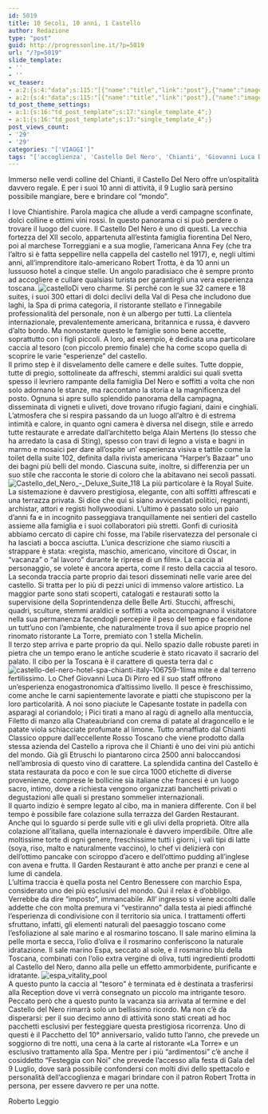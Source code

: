 ```yaml
---
id: 5019
title: 10 Secoli, 10 anni, 1 Castello
author: Redazione
type: "post"
guid: http://progressonline.it/?p=5019
url: "/?p=5019"
slide_template:
- ''
- ''
vc_teaser:
- a:2:{s:4:"data";s:115:"[{"name":"title","link":"post"},{"name":"image","image":"featured","link":"none"},{"name":"text","mode":"excerpt"}]";s:7:"bgcolor";s:0:"";}
- a:2:{s:4:"data";s:115:"[{"name":"title","link":"post"},{"name":"image","image":"featured","link":"none"},{"name":"text","mode":"excerpt"}]";s:7:"bgcolor";s:0:"";}
td_post_theme_settings:
- a:1:{s:16:"td_post_template";s:17:"single_template_4";}
- a:1:{s:16:"td_post_template";s:17:"single_template_4";}
post_views_count:
- '29'
- '29'
categories: "['VIAGGI']"
tags: "['accoglienza', 'Castello Del Nero', 'Chianti', 'Giovanni Luca Di Pirro', 'Hollywood', 'hotel 5 stelle', 'lusso', 'Ristorante La Torre', 'Toscana']"
---
```


Immerso nelle verdi colline del Chianti, il Castello Del Nero offre un’ospitalità davvero regale. E per i suoi 10 anni di attività, il 9 Luglio sarà persino possibile mangiare, bere e brindare col “mondo”.

I love Chiantishire. Parola magica che allude a verdi campagne sconfinate, dolci colline e ottimi vini rossi. In questo panorama ci si può perdere o trovare il luogo del cuore. Il Castello Del Nero è uno di questi. La vecchia fortezza del XII secolo, appartenuta all’estinta famiglia fiorentina Del Nero, poi al marchese Torreggiani e a sua moglie, l’americana Anna Fey (che tra l’altro si è fatta seppellire nella cappella del castello nel 1917), e, negli ultimi anni, all’imprenditore italo-americano Robert Trotta, è da 10 anni un lussuoso hotel a cinque stelle. Un angolo paradisiaco che è sempre pronto ad accogliere e cullare qualsiasi turista per garantirgli una vera esperienza toscana. ![castello](https://progressonline.it/wp-content/uploads/castello-300x121.jpg)Di vero charme. Si perché con le sue 32 camere e 18 suites, i suoi 300 ettari di dolci declivi della Val di Pesa che includono due laghi, la Spa di prima categoria, il ristorante stellato e l’innegabile professionalità del personale, non è un albergo per tutti. La clientela internazionale, prevalentemente americana, britannica e russa, è davvero d’alto bordo. Ma nonostante questo le famiglie sono bene accette, soprattutto con i figli piccoli. A loro, ad esempio, è dedicata una particolare caccia al tesoro (con piccolo premio finale) che ha come scopo quella di scoprire le varie “esperienze” del castello.  
Il primo step è il disvelamento delle camere e delle suites. Tutte doppie, tutte di pregio, sottolineate da affreschi, stemmi araldici sui quali svetta spesso il levriero rampante della famiglia Del Nero e soffitti a volta che non solo adornano le stanze, ma raccontano la storia e la magnificenza del posto. Ognuna si apre sullo splendido panorama della campagna, disseminata di vigneti e uliveti, dove trovano rifugio fagiani, daini e cinghiali. L’atmosfera che si respira passando da un luogo all’altro è di estrema intimità e calore, in quanto ogni camera è diversa nel disegn, stile e arredo tutte restaurate e arredate dall’architetto belga Alain Mertens (lo stesso che ha arredato la casa di Sting), spesso con travi di legno a vista e bagni in marmo e mosaici per dare all’ospite un’ esperienza visiva e tattile come la toilet della suite 102, definita dalla rivista americana “Harper’s Bazaar” uno dei bagni più belli del mondo. Ciascuna suite, inoltre, si differenzia per un suo stile che racconta le storie di coloro che la abitavano nei secoli passati.![Castello_del_Nero_-_Deluxe_Suite_118](https://progressonline.it/wp-content/uploads/Castello_del_Nero_-_Deluxe_Suite_118-300x118.jpg) La più particolare è la Royal Suite. La sistemazione è davvero prestigiosa, elegante, con alti soffitti affrescati e una terrazza privata. Si dice che qui si siano avvicendati politici, regnanti, archistar, attori e registi hollywoodiani. L’ultimo è passato solo un paio d’anni fa e in incognito passeggiava tranquillamente nei sentieri del castello assieme alla famiglia e i suoi collaboratori più stretti. Gonfi di curiosità abbiamo cercato di capire chi fosse, ma l’abile riservatezza del personale ci ha lasciati a bocca asciutta. L’unica descrizione che siamo riusciti a strappare è stata: «regista, maschio, americano, vincitore di Oscar, in “vacanza” o “al lavoro” durante le riprese di un film». La caccia al personaggio, se volete è ancora aperta, come il resto della caccia al tesoro.  
La seconda traccia parte proprio dai tesori disseminati nelle varie aree del castello. Si tratta per lo più di pezzi unici di immenso valore artistico. La maggior parte sono stati scoperti, catalogati e restaurati sotto la supervisione della Soprintendenza delle Belle Arti. Stucchi, affreschi, quadri, sculture, stemmi araldici e soffitti a volta accompagnano il visitatore nella sua permanenza facendogli percepire il peso del tempo e facendone un tutt’uno con l’ambiente, che naturalmente trova il suo apice proprio nel rinomato ristorante La Torre, premiato con 1 stella Michelin.  
Il terzo step arriva e parte proprio da qui. Nello spazio dalle robuste pareti in pietra che un tempo erano le antiche scuderie è stato ricavato il sacrario del palato. Il cibo per la Toscana è il carattere di questa terra dal c![castello-del-nero-hotel-spa-chianti-italy-106759-1](https://progressonline.it/wp-content/uploads/castello-del-nero-hotel-spa-chianti-italy-106759-1-300x225.jpg)lima mite e dal terreno fertilissimo. Lo Chef Giovanni Luca Di Pirro ed il suo staff offrono un’esperienza enogastronomica d’altissimo livello. Il pesce è freschissimo, come anche le carni sapientemente lavorate e piatti che stupiscono per la loro particolarità. A noi sono piaciute le Capesante tostate in padella con asparagi al coriandolo; i Pici tirati a mano al ragù di agnello alla mentuccia, Filetto di manzo alla Chateaubriand con crema di patate al dragoncello e le patate viola schiacciate profumate al limone. Tutto annaffiato dal Chianti Classico oppure dall’eccellente Rosso Toscano che viene prodotto dalla stessa azienda del Castello a riprova che il Chianti è uno dei vini più antichi del mondo. Già gli Etruschi lo piantarono circa 2500 anni baloccandosi nell’ambrosia di questo vino di carattere. La splendida cantina del Castello è stata restaurata da poco e con le sue circa 1000 etichette di diverse provenienze, comprese le bollicine sia italiane che francesi è un luogo sacro, intimo, dove a richiesta vengono organizzati banchetti privati o degustazioni alle quali si prestano sommelier internazionali.  
Il quarto indizio è sempre legato al cibo, ma in maniera differente. Con il bel tempo è possibile fare colazione sulla terrazza del Garden Restaurant. Anche qui lo sguardo si perde sulle viti e gli ulivi della proprietà. Oltre alla colazione all’italiana, quella internazionale è davvero imperdibile. Oltre alle moltissime torte di ogni genere, freschissime tutti i giorni, i vali tipi di latte (soya, riso, malto e naturalmente vaccino), lo chef vi delizierà con dell’ottimo pancake con sciroppo d’acero e dell’ottimo pudding all’inglese con avena e frutta. Il Garden Restaurant è atto anche per pranzi e cene al lume di candela.  
L’ultima traccia è quella posta nel Centro Benessere con marchio Espa, considerato uno dei più esclusivi del mondo. Qui il relax è d’obbligo. Verrebbe da dire “imposto”, immancabile. All’ ingresso si viene accolti dalle addette che con molta premura vi “vestiranno” dalla testa ai piedi affinché l’esperienza di condivisione con il territorio sia unica. I trattamenti offerti sfruttano, infatti, gli elementi naturali del paesaggio toscano come l’esfoliazione al sale marino e al rosmarino toscano. Il sale marino elimina la pelle morta e secca, l‘olio d‘oliva e il rosmarino conferiscono la naturale idratazione. Il sale marino Espa, seccato al sole, e il rosmarino blu della Toscana, combinati con l‘olio extra vergine di oliva, tutti ingredienti prodotti al Castello del Nero, danno alla pelle un effetto ammorbidente, purificante e idratante. ![espa_vitality_pool](https://progressonline.it/wp-content/uploads/espa_vitality_pool-300x208.jpg)  
A questo punto la caccia al “tesoro” è terminata ed è destinata a trasferirsi alla Reception dove vi verrà consegnato un piccolo ma intrigante tesoro. Peccato però che a questo punto la vacanza sia arrivata al termine e del Castello del Nero rimarrà solo un bellissimo ricordo. Ma non c’è da disperarsi: per il suo decimo anno di attività sono stati creati ad hoc pacchetti esclusivi per festeggiare questa prestigiosa ricorrenza. Uno di questi è il Pacchetto del 10° anniversario, valido tutto l’anno, che prevede un soggiorno di tre notti, una cena à la carte al ristorante «La Torre» e un esclusivo trattamento alla Spa. Mentre per i più “ardimentosi” c’è anche il cosiddetto “Festeggia con Noi” che prevede l’accesso alla festa di Gala del 9 Luglio, dove sarà possibile confondersi con molti divi dello spettacolo e personalità dell’accoglienza e magari brindare con il patron Robert Trotta in persona, per essere davvero re per una notte.

Roberto Leggio